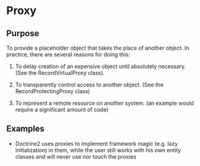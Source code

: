# Proxy

## Purpose

To provide a placeholder object that takes the place of another object. In practice, there are several reasons for doing this:

1. To delay creation of an expensive object until absolutely necessary. (See the RecordVirtualProxy class).

2. To transparently control access to another object. (See the RecordProtectingProxy class)

3. To represent a remote resource on another system. (an example would require a significant amount of code)

## Examples

* Doctrine2 uses proxies to implement framework magic (e.g. lazy initialization) in them, while the user still works with his own entity classes and will never use nor touch the proxies
